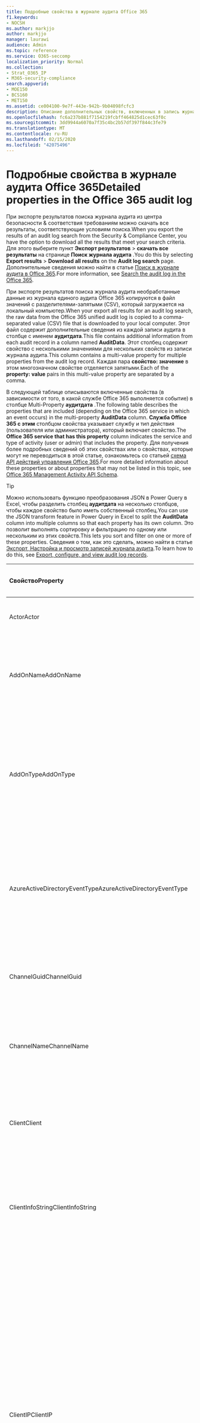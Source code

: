 ```yaml
---
title: Подробные свойства в журнале аудита Office 365
f1.keywords:
- NOCSH
ms.author: markjjo
author: markjjo
manager: laurawi
audience: Admin
ms.topic: reference
ms.service: O365-seccomp
localization_priority: Normal
ms.collection:
- Strat_O365_IP
- M365-security-compliance
search.appverid:
- MOE150
- BCS160
- MET150
ms.assetid: ce004100-9e7f-443e-942b-9b04098fcfc3
description: Описание дополнительных свойств, включенных в запись журнала аудита Office 365.
ms.openlocfilehash: fc6a237b881f7154219fcbff464825d1cec63f0c
ms.sourcegitcommit: 3dd9944a6070a7f35c4bc2b57df397f844c3fe79
ms.translationtype: MT
ms.contentlocale: ru-RU
ms.lasthandoff: 02/15/2020
ms.locfileid: "42075496"
---
```

# <a name="detailed-properties-in-the-office-365-audit-log"></a><span data-ttu-id="716d2-103">Подробные свойства в журнале аудита Office 365</span><span class="sxs-lookup"><span data-stu-id="716d2-103">Detailed properties in the Office 365 audit log</span></span>

<span data-ttu-id="716d2-104">При экспорте результатов поиска журнала аудита из центра безопасности & соответствия требованиям можно скачать все результаты, соответствующие условиям поиска.</span><span class="sxs-lookup"><span data-stu-id="716d2-104">When you export the results of an audit log search from the Security & Compliance Center, you have the option to download all the results that meet your search criteria.</span></span> <span data-ttu-id="716d2-105">Для этого выберите пункт **Экспорт результатов** \> **скачать все результаты** на странице **Поиск журнала аудита** .</span><span class="sxs-lookup"><span data-stu-id="716d2-105">You do this by selecting **Export results** \> **Download all results** on the **Audit log search** page.</span></span> <span data-ttu-id="716d2-106">Дополнительные сведения можно найти в статье [Поиск в журнале аудита в Office 365](search-the-audit-log-in-security-and-compliance.md).</span><span class="sxs-lookup"><span data-stu-id="716d2-106">For more information, see [Search the audit log in the Office 365](search-the-audit-log-in-security-and-compliance.md).</span></span>
  
 <span data-ttu-id="716d2-107">При экспорте результатов поиска журнала аудита необработанные данные из журнала единого аудита Office 365 копируются в файл значений с разделителями-запятыми (CSV), который загружается на локальный компьютер.</span><span class="sxs-lookup"><span data-stu-id="716d2-107">When your export all results for an audit log search, the raw data from the Office 365 unified audit log is copied to a comma-separated value (CSV) file that is downloaded to your local computer.</span></span> <span data-ttu-id="716d2-108">Этот файл содержит дополнительные сведения из каждой записи аудита в столбце с именем **аудитдата**.</span><span class="sxs-lookup"><span data-stu-id="716d2-108">This file contains additional information from each audit record in a column named **AuditData**.</span></span> <span data-ttu-id="716d2-109">Этот столбец содержит свойство с несколькими значениями для нескольких свойств из записи журнала аудита.</span><span class="sxs-lookup"><span data-stu-id="716d2-109">This column contains a multi-value property for multiple properties from the audit log record.</span></span> <span data-ttu-id="716d2-110">Каждая пара **свойство: значение** в этом многозначном свойстве отделяется запятыми.</span><span class="sxs-lookup"><span data-stu-id="716d2-110">Each of the **property: value** pairs in this multi-value property are separated by a comma.</span></span> 
  
<span data-ttu-id="716d2-111">В следующей таблице описываются включенные свойства (в зависимости от того, в какой службе Office 365 выполняется событие) в столбце Multi-Property **аудитдата** .</span><span class="sxs-lookup"><span data-stu-id="716d2-111">The following table describes the properties that are included (depending on the Office 365 service in which an event occurs) in the multi-property **AuditData** column.</span></span> <span data-ttu-id="716d2-112">**Служба Office 365 с этим** столбцом свойства указывает службу и тип действия (пользователя или администратора), который включает свойство.</span><span class="sxs-lookup"><span data-stu-id="716d2-112">The **Office 365 service that has this property** column indicates the service and type of activity (user or admin) that includes the property.</span></span> <span data-ttu-id="716d2-113">Для получения более подробных сведений об этих свойствах или о свойствах, которые могут не переводиться в этой статье, ознакомьтесь со статьей [схема API действий управления Office 365](https://go.microsoft.com/fwlink/p/?LinkId=717993).</span><span class="sxs-lookup"><span data-stu-id="716d2-113">For more detailed information about these properties or about properties that may not be listed in this topic, see [Office 365 Management Activity API Schema](https://go.microsoft.com/fwlink/p/?LinkId=717993).</span></span>
  
> [!TIP]
> <span data-ttu-id="716d2-114">Можно использовать функцию преобразования JSON в Power Query в Excel, чтобы разделить столбец **аудитдата** на несколько столбцов, чтобы каждое свойство было иметь собственный столбец.</span><span class="sxs-lookup"><span data-stu-id="716d2-114">You can use the JSON transform feature in Power Query in Excel to split the **AuditData** column into multiple columns so that each property has its own column.</span></span> <span data-ttu-id="716d2-115">Это позволит выполнять сортировку и фильтрацию по одному или нескольким из этих свойств.</span><span class="sxs-lookup"><span data-stu-id="716d2-115">This lets you sort and filter on one or more of these properties.</span></span> <span data-ttu-id="716d2-116">Сведения о том, как это сделать, можно найти в статье [Экспорт, Настройка и просмотр записей журнала аудита](export-view-audit-log-records.md).</span><span class="sxs-lookup"><span data-stu-id="716d2-116">To learn how to do this, see [Export, configure, and view audit log records](export-view-audit-log-records.md).</span></span> 
  
|<span data-ttu-id="716d2-117">**Свойство**</span><span class="sxs-lookup"><span data-stu-id="716d2-117">**Property**</span></span>|<span data-ttu-id="716d2-118">**Описание**</span><span class="sxs-lookup"><span data-stu-id="716d2-118">**Description**</span></span>|<span data-ttu-id="716d2-119">**Служба Office 365 с этим свойством**</span><span class="sxs-lookup"><span data-stu-id="716d2-119">**Office 365 service that has this property**</span></span>|
|:-----|:-----|:-----|
|<span data-ttu-id="716d2-120">Actor</span><span class="sxs-lookup"><span data-stu-id="716d2-120">Actor</span></span>|<span data-ttu-id="716d2-121">Учетная запись пользователя или службы, которая выполнила действие.</span><span class="sxs-lookup"><span data-stu-id="716d2-121">The user or service account that performed the action.</span></span>|<span data-ttu-id="716d2-122">Azure Active Directory</span><span class="sxs-lookup"><span data-stu-id="716d2-122">Azure Active Directory</span></span>|
|<span data-ttu-id="716d2-123">AddOnName</span><span class="sxs-lookup"><span data-stu-id="716d2-123">AddOnName</span></span>|<span data-ttu-id="716d2-124">Имя надстройки, которая была добавлена, удалена или обновлена в команде.</span><span class="sxs-lookup"><span data-stu-id="716d2-124">The name of an add-on that was added, removed, or updated in a team.</span></span> <span data-ttu-id="716d2-125">Тип надстроек в Microsoft Teams — это Bot, соединитель или вкладка.</span><span class="sxs-lookup"><span data-stu-id="716d2-125">The type of add-ons in Microsoft Teams is a bot, a connector, or a tab.</span></span>|<span data-ttu-id="716d2-126">Microsoft Teams</span><span class="sxs-lookup"><span data-stu-id="716d2-126">Microsoft Teams</span></span>|
|<span data-ttu-id="716d2-127">AddOnType</span><span class="sxs-lookup"><span data-stu-id="716d2-127">AddOnType</span></span>|<span data-ttu-id="716d2-128">Тип надстройки, которая была добавлена, удалена или обновлена в команде.</span><span class="sxs-lookup"><span data-stu-id="716d2-128">The type of an add-on that was added, removed, or updated in a team.</span></span> <span data-ttu-id="716d2-129">Следующие значения указывают тип надстройки.</span><span class="sxs-lookup"><span data-stu-id="716d2-129">The following values indicate the type of add-on.</span></span>  <br/> <span data-ttu-id="716d2-130">**1** — указывает на Bot.</span><span class="sxs-lookup"><span data-stu-id="716d2-130">**1** - Indicates a bot.</span></span><br/> <span data-ttu-id="716d2-131">**2** — указывает на соединитель.</span><span class="sxs-lookup"><span data-stu-id="716d2-131">**2** - Indicates a connector.</span></span><br/> <span data-ttu-id="716d2-132">**3** — указывает на вкладку.</span><span class="sxs-lookup"><span data-stu-id="716d2-132">**3** - Indicates a tab.</span></span>|<span data-ttu-id="716d2-133">Microsoft Teams</span><span class="sxs-lookup"><span data-stu-id="716d2-133">Microsoft Teams</span></span>|
|<span data-ttu-id="716d2-134">AzureActiveDirectoryEventType</span><span class="sxs-lookup"><span data-stu-id="716d2-134">AzureActiveDirectoryEventType</span></span>|<span data-ttu-id="716d2-135">Тип события Azure Active Directory.</span><span class="sxs-lookup"><span data-stu-id="716d2-135">The type of Azure Active Directory event.</span></span> <span data-ttu-id="716d2-136">Следующие значения указывают тип события.</span><span class="sxs-lookup"><span data-stu-id="716d2-136">The following values indicate the type of event.</span></span>  <br/> <span data-ttu-id="716d2-137">**0** — указывает на событие входа в учетную запись.</span><span class="sxs-lookup"><span data-stu-id="716d2-137">**0** - Indicates an account login event.</span></span><br/> <span data-ttu-id="716d2-138">**1** — указывает на событие безопасности приложения Azure.</span><span class="sxs-lookup"><span data-stu-id="716d2-138">**1** - Indicates an Azure application security event.</span></span>|<span data-ttu-id="716d2-139">Azure Active Directory</span><span class="sxs-lookup"><span data-stu-id="716d2-139">Azure Active Directory</span></span>|
|<span data-ttu-id="716d2-140">ChannelGuid</span><span class="sxs-lookup"><span data-stu-id="716d2-140">ChannelGuid</span></span>|<span data-ttu-id="716d2-141">Идентификатор канала Microsoft Teams.</span><span class="sxs-lookup"><span data-stu-id="716d2-141">The ID of a Microsoft Teams channel.</span></span> <span data-ttu-id="716d2-142">Команда, в которой находится канал, определена свойствами **теамнаме** и **теамгуид** .</span><span class="sxs-lookup"><span data-stu-id="716d2-142">The team that the channel is located in is identified by the **TeamName** and **TeamGuid** properties.</span></span>|<span data-ttu-id="716d2-143">Microsoft Teams</span><span class="sxs-lookup"><span data-stu-id="716d2-143">Microsoft Teams</span></span>|
|<span data-ttu-id="716d2-144">ChannelName</span><span class="sxs-lookup"><span data-stu-id="716d2-144">ChannelName</span></span>|<span data-ttu-id="716d2-145">Имя канала Microsoft Teams.</span><span class="sxs-lookup"><span data-stu-id="716d2-145">The name of a Microsoft Teams channel.</span></span> <span data-ttu-id="716d2-146">Команда, в которой находится канал, определена свойствами **теамнаме** и **теамгуид** .</span><span class="sxs-lookup"><span data-stu-id="716d2-146">The team that the channel is located in is identified by the **TeamName** and **TeamGuid** properties.</span></span>|<span data-ttu-id="716d2-147">Microsoft Teams</span><span class="sxs-lookup"><span data-stu-id="716d2-147">Microsoft Teams</span></span>|
|<span data-ttu-id="716d2-148">Client</span><span class="sxs-lookup"><span data-stu-id="716d2-148">Client</span></span>|<span data-ttu-id="716d2-149">Клиентское устройство, ОС устройства и браузер устройства, используемый для события входа (например, Nokia Lumia 920; Windows Phone 8; IE Mobile 11).</span><span class="sxs-lookup"><span data-stu-id="716d2-149">The client device, the device OS, and the device browser used for the login event (for example, Nokia Lumia 920; Windows Phone 8; IE Mobile 11).</span></span>|<span data-ttu-id="716d2-150">Azure Active Directory</span><span class="sxs-lookup"><span data-stu-id="716d2-150">Azure Active Directory</span></span>|
|<span data-ttu-id="716d2-151">ClientInfoString</span><span class="sxs-lookup"><span data-stu-id="716d2-151">ClientInfoString</span></span>|<span data-ttu-id="716d2-152">Сведения о почтовом клиенте, который использовался для выполнения операции (например, версия браузера, версия Outlook и сведения о мобильном устройстве)</span><span class="sxs-lookup"><span data-stu-id="716d2-152">Information about the email client that was used to perform the operation, such as a browser version, Outlook version, and mobile device information</span></span>|<span data-ttu-id="716d2-153">Exchange (действие почтового ящика)</span><span class="sxs-lookup"><span data-stu-id="716d2-153">Exchange (mailbox activity)</span></span>|
|<span data-ttu-id="716d2-154">ClientIP</span><span class="sxs-lookup"><span data-stu-id="716d2-154">ClientIP</span></span>|<span data-ttu-id="716d2-155">IP-адрес устройства, которое использовалось при регистрации действия в журнале.</span><span class="sxs-lookup"><span data-stu-id="716d2-155">The IP address of the device that was used when the activity was logged.</span></span> <span data-ttu-id="716d2-156">IP-адрес отображается в формате адреса IPv4 или IPv6.</span><span class="sxs-lookup"><span data-stu-id="716d2-156">The IP address is displayed in either an IPv4 or IPv6 address format.</span></span><br/><br/> <span data-ttu-id="716d2-157">Для некоторых служб значение, отображаемое в этом свойстве, может быть IP-адресом доверенного приложения (например, веб-приложений Office), обращающегося в службу от имени пользователя, а не IP-адресом устройства пользователя, выполнившего действие.</span><span class="sxs-lookup"><span data-stu-id="716d2-157">For some services, the value displayed in this property might be the IP address for a trusted application (for example, Office on the web apps) calling into the service on behalf of a user and not the IP address of the device used by person who performed the activity.</span></span> <br/><br/><span data-ttu-id="716d2-158">Кроме того, для действий администратора (или действий, выполняемых системной учетной записью) для событий, связанных с Azure Active Directory, этот IP-адрес не записывается `null`, а свойство клиентип имеет значение.</span><span class="sxs-lookup"><span data-stu-id="716d2-158">Also, for admin activity (or activity performed by a system account) for Azure Active Directory-related events, the IP address isn't logged and the value for the ClientIP property is `null`.</span></span> |<span data-ttu-id="716d2-159">Azure Active Directory, Exchange, SharePoint</span><span class="sxs-lookup"><span data-stu-id="716d2-159">Azure Active Directory, Exchange, SharePoint</span></span>|
|<span data-ttu-id="716d2-160">CreationTime</span><span class="sxs-lookup"><span data-stu-id="716d2-160">CreationTime</span></span>|<span data-ttu-id="716d2-161">Дата и время выполнения действия пользователем в формате UTC.</span><span class="sxs-lookup"><span data-stu-id="716d2-161">The date and time in Coordinated Universal Time (UTC) when the user performed the activity.</span></span>|<span data-ttu-id="716d2-162">Все</span><span class="sxs-lookup"><span data-stu-id="716d2-162">All</span></span>|
|<span data-ttu-id="716d2-163">DestinationFileExtension</span><span class="sxs-lookup"><span data-stu-id="716d2-163">DestinationFileExtension</span></span>|<span data-ttu-id="716d2-164">Расширение скопированного или перемещенного файла.</span><span class="sxs-lookup"><span data-stu-id="716d2-164">The file extension of a file that is copied or moved.</span></span> <span data-ttu-id="716d2-165">Это свойство отображается только для действий пользователя Филекопиед и Филемовед.</span><span class="sxs-lookup"><span data-stu-id="716d2-165">This property is displayed only for the FileCopied and FileMoved user activities.</span></span>|<span data-ttu-id="716d2-166">SharePoint;</span><span class="sxs-lookup"><span data-stu-id="716d2-166">SharePoint</span></span>|
|<span data-ttu-id="716d2-167">DestinationFileName</span><span class="sxs-lookup"><span data-stu-id="716d2-167">DestinationFileName</span></span>|<span data-ttu-id="716d2-168">Имя файла копируется или перемещается.</span><span class="sxs-lookup"><span data-stu-id="716d2-168">The name of the file is copied or moved.</span></span> <span data-ttu-id="716d2-169">Это свойство отображается только для действий Филекопиед и Филемовед.</span><span class="sxs-lookup"><span data-stu-id="716d2-169">This property is displayed only for the FileCopied and FileMoved actions.</span></span>|<span data-ttu-id="716d2-170">SharePoint;</span><span class="sxs-lookup"><span data-stu-id="716d2-170">SharePoint</span></span>|
|<span data-ttu-id="716d2-171">DestinationRelativeUrl</span><span class="sxs-lookup"><span data-stu-id="716d2-171">DestinationRelativeUrl</span></span>|<span data-ttu-id="716d2-172">URL-адрес конечной папки, в которую копируется или перемещается файл.</span><span class="sxs-lookup"><span data-stu-id="716d2-172">The URL of the destination folder where a file is copied or moved.</span></span> <span data-ttu-id="716d2-173">Сочетание значений для свойства **SiteUrl**, **дестинатионрелативеурл**и **Дестинатионфиленаме** совпадает со значением свойства **ObjectID** , которое представляет собой полный путь к файлу, который был скопирован.</span><span class="sxs-lookup"><span data-stu-id="716d2-173">The combination of the values for the **SiteURL**, the **DestinationRelativeURL**, and the **DestinationFileName** property is the same as the value for the **ObjectID** property, which is the full path name for the file that was copied.</span></span> <span data-ttu-id="716d2-174">Это свойство отображается только для действий пользователя Филекопиед и Филемовед.</span><span class="sxs-lookup"><span data-stu-id="716d2-174">This property is displayed only for the FileCopied and FileMoved user activities.</span></span>|<span data-ttu-id="716d2-175">SharePoint;</span><span class="sxs-lookup"><span data-stu-id="716d2-175">SharePoint</span></span>|
|<span data-ttu-id="716d2-176">EventSource</span><span class="sxs-lookup"><span data-stu-id="716d2-176">EventSource</span></span>|<span data-ttu-id="716d2-177">Определяет, произошло ли событие в SharePoint.</span><span class="sxs-lookup"><span data-stu-id="716d2-177">Identifies that an event occurred in SharePoint.</span></span> <span data-ttu-id="716d2-178">Возможные значения: **SharePoint** и **ObjectModel**.</span><span class="sxs-lookup"><span data-stu-id="716d2-178">Possible values are **SharePoint** and **ObjectModel**.</span></span>|<span data-ttu-id="716d2-179">SharePoint;</span><span class="sxs-lookup"><span data-stu-id="716d2-179">SharePoint</span></span>|
|<span data-ttu-id="716d2-180">ExternalAccess</span><span class="sxs-lookup"><span data-stu-id="716d2-180">ExternalAccess</span></span>|<span data-ttu-id="716d2-181">Для действий администратора Exchange указывает, был ли командлет запущен пользователем в Организации, сотрудником центра обработки данных Майкрософт или учетной записью службы центра обработки данных или полномочным администратором.</span><span class="sxs-lookup"><span data-stu-id="716d2-181">For Exchange admin activity, specifies whether the cmdlet was run by a user in your organization, by Microsoft datacenter personnel or a datacenter service account, or by a delegated administrator.</span></span> <span data-ttu-id="716d2-182">Значение **False** означает, что командлет был запущен пользователем в вашей организации.</span><span class="sxs-lookup"><span data-stu-id="716d2-182">The value **False** indicates that the cmdlet was run by someone in your organization.</span></span> <span data-ttu-id="716d2-183">Значение **True** значит, что командлет запустили сотрудник центра данных Майкрософт, учетная запись службы центра данных или полномочный администратор.</span><span class="sxs-lookup"><span data-stu-id="716d2-183">The value **True** indicates that the cmdlet was run by datacenter personnel, a datacenter service account, or a delegated administrator.</span></span>  <br/> <span data-ttu-id="716d2-184">Для действия почтовых ящиков Exchange указывает, был ли доступ к почтовому ящику пользователю за пресроком вашей организации.</span><span class="sxs-lookup"><span data-stu-id="716d2-184">For Exchange mailbox activity, specifies whether a mailbox was accessed by a user outside your organization.</span></span>|<span data-ttu-id="716d2-185">Exchange</span><span class="sxs-lookup"><span data-stu-id="716d2-185">Exchange</span></span>|
|<span data-ttu-id="716d2-186">ExtendedProperties</span><span class="sxs-lookup"><span data-stu-id="716d2-186">ExtendedProperties</span></span>|<span data-ttu-id="716d2-187">Расширенные свойства для события Azure Active Directory.</span><span class="sxs-lookup"><span data-stu-id="716d2-187">The extended properties for an Azure Active Directory event.</span></span>|<span data-ttu-id="716d2-188">Azure Active Directory</span><span class="sxs-lookup"><span data-stu-id="716d2-188">Azure Active Directory</span></span>|
|<span data-ttu-id="716d2-189">ID</span><span class="sxs-lookup"><span data-stu-id="716d2-189">ID</span></span>|<span data-ttu-id="716d2-190">Идентификатор записи отчета.</span><span class="sxs-lookup"><span data-stu-id="716d2-190">The ID of the report entry.</span></span> <span data-ttu-id="716d2-191">ИДЕНТИФИКАТОР уникально идентифицирует запись отчета.</span><span class="sxs-lookup"><span data-stu-id="716d2-191">The ID uniquely identifies the report entry.</span></span>|<span data-ttu-id="716d2-192">Все</span><span class="sxs-lookup"><span data-stu-id="716d2-192">All</span></span>|
|<span data-ttu-id="716d2-193">InternalLogonType</span><span class="sxs-lookup"><span data-stu-id="716d2-193">InternalLogonType</span></span>|<span data-ttu-id="716d2-194">Зарезервировано для внутреннего использования.</span><span class="sxs-lookup"><span data-stu-id="716d2-194">Reserved for internal use.</span></span>|<span data-ttu-id="716d2-195">Exchange (действие почтового ящика)</span><span class="sxs-lookup"><span data-stu-id="716d2-195">Exchange (mailbox activity)</span></span>|
|<span data-ttu-id="716d2-196">ItemType</span><span class="sxs-lookup"><span data-stu-id="716d2-196">ItemType</span></span>|<span data-ttu-id="716d2-197">Тип объекта, который был открыт или изменен.</span><span class="sxs-lookup"><span data-stu-id="716d2-197">The type of object that was accessed or modified.</span></span> <span data-ttu-id="716d2-198">Возможные значения: **файл**, **Папка**, **веб**, **сайт**, **клиент**и **DocumentLibrary**.</span><span class="sxs-lookup"><span data-stu-id="716d2-198">Possible values include **File**, **Folder**, **Web**, **Site**, **Tenant**, and **DocumentLibrary**.</span></span>|<span data-ttu-id="716d2-199">SharePoint;</span><span class="sxs-lookup"><span data-stu-id="716d2-199">SharePoint</span></span>|
|<span data-ttu-id="716d2-200">LoginStatus</span><span class="sxs-lookup"><span data-stu-id="716d2-200">LoginStatus</span></span>|<span data-ttu-id="716d2-201">Определяет ошибки входа в систему, которые могут быть выполнены.</span><span class="sxs-lookup"><span data-stu-id="716d2-201">Identifies login failures that might have occurred.</span></span>|<span data-ttu-id="716d2-202">Azure Active Directory</span><span class="sxs-lookup"><span data-stu-id="716d2-202">Azure Active Directory</span></span>|
|<span data-ttu-id="716d2-203">LogonType</span><span class="sxs-lookup"><span data-stu-id="716d2-203">LogonType</span></span>|<span data-ttu-id="716d2-204">Тип доступа к почтовому ящику.</span><span class="sxs-lookup"><span data-stu-id="716d2-204">The type of mailbox access.</span></span> <span data-ttu-id="716d2-205">Следующие значения указывают тип пользователя, получившего доступ к почтовому ящику.</span><span class="sxs-lookup"><span data-stu-id="716d2-205">The following values indicate the type of user who accessed the mailbox.</span></span>  <br/><br/> <span data-ttu-id="716d2-206">**0** — указывает на владельца почтового ящика.</span><span class="sxs-lookup"><span data-stu-id="716d2-206">**0** - Indicates a mailbox owner.</span></span><br/> <span data-ttu-id="716d2-207">**1** — указывает на администратора.</span><span class="sxs-lookup"><span data-stu-id="716d2-207">**1** - Indicates an administrator.</span></span><br/> <span data-ttu-id="716d2-208">**2** — указывает на делегат.</span><span class="sxs-lookup"><span data-stu-id="716d2-208">**2** - Indicates a delegate.</span></span> <br/><span data-ttu-id="716d2-209">**3** — указывает транспортную службу в центре обработки данных Майкрософт.</span><span class="sxs-lookup"><span data-stu-id="716d2-209">**3** - Indicates the transport service in the Microsoft datacenter.</span></span><br/> <span data-ttu-id="716d2-210">**4** — указывает учетную запись службы в центре обработки данных Майкрософт.</span><span class="sxs-lookup"><span data-stu-id="716d2-210">**4** - Indicates a   service account in the Microsoft datacenter.</span></span> <br/><span data-ttu-id="716d2-211">**6** указывает на делегированного администратора.</span><span class="sxs-lookup"><span data-stu-id="716d2-211">**6** - Indicates a delegated administrator.</span></span>|<span data-ttu-id="716d2-212">Exchange (действие почтового ящика)</span><span class="sxs-lookup"><span data-stu-id="716d2-212">Exchange (mailbox activity)</span></span>|
|<span data-ttu-id="716d2-213">MailboxGuid</span><span class="sxs-lookup"><span data-stu-id="716d2-213">MailboxGuid</span></span>|<span data-ttu-id="716d2-214">GUID почтового ящика Exchange, к которому получен доступ.</span><span class="sxs-lookup"><span data-stu-id="716d2-214">The Exchange GUID of the mailbox that was accessed.</span></span>|<span data-ttu-id="716d2-215">Exchange (действие почтового ящика)</span><span class="sxs-lookup"><span data-stu-id="716d2-215">Exchange (mailbox activity)</span></span>|
|<span data-ttu-id="716d2-216">MailboxOwnerUPN</span><span class="sxs-lookup"><span data-stu-id="716d2-216">MailboxOwnerUPN</span></span>|<span data-ttu-id="716d2-217">Адрес электронной почты пользователя, владеющего почтовым ящиком, к которому получен доступ.</span><span class="sxs-lookup"><span data-stu-id="716d2-217">The email address of the person who owns the mailbox that was accessed.</span></span>|<span data-ttu-id="716d2-218">Exchange (действие почтового ящика)</span><span class="sxs-lookup"><span data-stu-id="716d2-218">Exchange (mailbox activity)</span></span>|
|<span data-ttu-id="716d2-219">Members</span><span class="sxs-lookup"><span data-stu-id="716d2-219">Members</span></span>|<span data-ttu-id="716d2-220">Список пользователей, которые были добавлены в команду или удалены из нее.</span><span class="sxs-lookup"><span data-stu-id="716d2-220">Lists the users that have been added or removed from a team.</span></span> <span data-ttu-id="716d2-221">Перечисленные ниже значения указывают на тип роли, назначенной пользователю.</span><span class="sxs-lookup"><span data-stu-id="716d2-221">The following values indicate the Role type assigned to the user.</span></span>  <br/><br/> <span data-ttu-id="716d2-222">**1** — указывает на роль владельца.</span><span class="sxs-lookup"><span data-stu-id="716d2-222">**1** - Indicates  the Owner role.</span></span><br/> <span data-ttu-id="716d2-223">**2** — указывает на роль "Участник".</span><span class="sxs-lookup"><span data-stu-id="716d2-223">**2** - Indicates the Member role.</span></span><br/> <span data-ttu-id="716d2-224">**3** — указывает на роль "Гость".</span><span class="sxs-lookup"><span data-stu-id="716d2-224">**3** - Indicates the Guest role.</span></span> <br/><br/><span data-ttu-id="716d2-225">Свойство Members также включает название организации и адрес электронной почты участника.</span><span class="sxs-lookup"><span data-stu-id="716d2-225">The Members property also includes the name of your organization, and the member's email address.</span></span>|<span data-ttu-id="716d2-226">Microsoft Teams</span><span class="sxs-lookup"><span data-stu-id="716d2-226">Microsoft Teams</span></span>|
|<span data-ttu-id="716d2-227">ModifiedProperties (имя, NewValue, OldValue)</span><span class="sxs-lookup"><span data-stu-id="716d2-227">ModifiedProperties (Name, NewValue, OldValue)</span></span>|<span data-ttu-id="716d2-228">Это свойство включается для действий администратора, таких как добавление пользователя в качестве участника сайта или члена группы администраторов семейства веб-сайтов.</span><span class="sxs-lookup"><span data-stu-id="716d2-228">The property is included for admin events, such as adding a user as a member of a site or a site collection admin group.</span></span> <span data-ttu-id="716d2-229">Свойство включает имя измененного свойства (например, "Группа администраторов сайта") нового значения свойства Modified (например, пользователя, добавленного в качестве администратора сайта, а также предыдущее значение измененного объекта.</span><span class="sxs-lookup"><span data-stu-id="716d2-229">The property includes the name of the property that was modified (for example, the Site Admin group) the new value of the modified property (such the user who was added as a site admin, and the previous value of the modified object.</span></span>|<span data-ttu-id="716d2-230">Все (действия администратора)</span><span class="sxs-lookup"><span data-stu-id="716d2-230">All (admin activity)</span></span>|
|<span data-ttu-id="716d2-231">ИД</span><span class="sxs-lookup"><span data-stu-id="716d2-231">ObjectID</span></span>|<span data-ttu-id="716d2-232">Что касается ведения журнала аудита действий администратора Exchange, это имя объекта, измененного командлетом.</span><span class="sxs-lookup"><span data-stu-id="716d2-232">For Exchange admin audit logging, the name of the object that was modified by the cmdlet.</span></span>  <br/> <span data-ttu-id="716d2-233">Для действия SharePoint — полный URL-путь к файлу или папке, к которым обращается пользователь.</span><span class="sxs-lookup"><span data-stu-id="716d2-233">For SharePoint activity, the full URL path name of the file or folder accessed by a user.</span></span>  <br/> <span data-ttu-id="716d2-234">Для действия Azure AD введите имя учетной записи пользователя, которая была изменена.</span><span class="sxs-lookup"><span data-stu-id="716d2-234">For Azure AD activity, the name of the user account that was modified.</span></span>|<span data-ttu-id="716d2-235">Все</span><span class="sxs-lookup"><span data-stu-id="716d2-235">All</span></span>|
|<span data-ttu-id="716d2-236">Operation</span><span class="sxs-lookup"><span data-stu-id="716d2-236">Operation</span></span>|<span data-ttu-id="716d2-237">Название действия пользователя или администратора.</span><span class="sxs-lookup"><span data-stu-id="716d2-237">The name of the user or admin activity.</span></span> <span data-ttu-id="716d2-238">Значение этого свойства соответствует значению, выбранному в раскрывающемся списке " **действия** ".</span><span class="sxs-lookup"><span data-stu-id="716d2-238">The value of this property corresponds to the value that was selected in the **Activities** drop down list.</span></span> <span data-ttu-id="716d2-239">Если выбран параметр **Показать результаты для всех действий** , отчет будет включать записи для всех действий пользователя и администратора для всех служб.</span><span class="sxs-lookup"><span data-stu-id="716d2-239">If **Show results for all activities** was selected, the report will included entries for all user and admin activities for all services.</span></span> <span data-ttu-id="716d2-240">Описание операций и действий, регистрируемых в журнале аудита Office 365, приведено на вкладке "действия при **аудите** " в разделе [Поиск в журнале аудита в Office 365](search-the-audit-log-in-security-and-compliance.md).</span><span class="sxs-lookup"><span data-stu-id="716d2-240">For a description of the operations/activities that are logged in the Office 365 audit log, see the **Audited activities** tab in [Search the audit log in the Office 365](search-the-audit-log-in-security-and-compliance.md).</span></span>  <br/> <span data-ttu-id="716d2-241">Что касается действий администратора Exchange, это свойство определяет имя запущенного командлета.</span><span class="sxs-lookup"><span data-stu-id="716d2-241">For Exchange admin activity, this property identifies the name of the cmdlet that was run.</span></span>|<span data-ttu-id="716d2-242">Все</span><span class="sxs-lookup"><span data-stu-id="716d2-242">All</span></span>|
|<span data-ttu-id="716d2-243">организатионид</span><span class="sxs-lookup"><span data-stu-id="716d2-243">OrganizationID</span></span>|<span data-ttu-id="716d2-244">GUID организации Office 365.</span><span class="sxs-lookup"><span data-stu-id="716d2-244">The GUID for your Office 365 organization.</span></span>|<span data-ttu-id="716d2-245">Все</span><span class="sxs-lookup"><span data-stu-id="716d2-245">All</span></span>|
|<span data-ttu-id="716d2-246">Path</span><span class="sxs-lookup"><span data-stu-id="716d2-246">Path</span></span>|<span data-ttu-id="716d2-247">Имя папки почтового ящика, где расположено сообщение, к которому получен доступ.</span><span class="sxs-lookup"><span data-stu-id="716d2-247">The name of the mailbox folder where the message that was accessed is located.</span></span> <span data-ttu-id="716d2-248">Это свойство также определяет папку, в которую создается или копируется или перемещается сообщение.</span><span class="sxs-lookup"><span data-stu-id="716d2-248">This property also identifies the folder a where a message is created in or copied/moved to.</span></span>|<span data-ttu-id="716d2-249">Exchange (действие почтового ящика)</span><span class="sxs-lookup"><span data-stu-id="716d2-249">Exchange (mailbox activity)</span></span>|
|<span data-ttu-id="716d2-250">Parameters</span><span class="sxs-lookup"><span data-stu-id="716d2-250">Parameters</span></span>|<span data-ttu-id="716d2-251">Для действий администратора Exchange — имя и значение для всех параметров, которые использовались с командлетом, указанным в свойстве Operation.</span><span class="sxs-lookup"><span data-stu-id="716d2-251">For Exchange admin activity, the name and value for all parameters that were used with the cmdlet that is identified in the Operation property.</span></span>|<span data-ttu-id="716d2-252">Exchange (действия администратора)</span><span class="sxs-lookup"><span data-stu-id="716d2-252">Exchange (admin activity)</span></span>|
|<span data-ttu-id="716d2-253">RecordType</span><span class="sxs-lookup"><span data-stu-id="716d2-253">RecordType</span></span>|<span data-ttu-id="716d2-254">Тип операции, указанный в записи.</span><span class="sxs-lookup"><span data-stu-id="716d2-254">The type of operation indicated by the record.</span></span> <span data-ttu-id="716d2-255">Следующие значения указывают тип записи.</span><span class="sxs-lookup"><span data-stu-id="716d2-255">The following values indicate the record type.</span></span>  <br/><br/> <span data-ttu-id="716d2-256">**1** — указывает запись из журнала аудита администратора Exchange.</span><span class="sxs-lookup"><span data-stu-id="716d2-256">**1** - Indicates a record from the  Exchange  admin audit log.</span></span> <br/><span data-ttu-id="716d2-257">**2** — указывает запись в журнале аудита почтовых ящиков Exchange для операции, выполняемой с одним элементом почтового ящика.</span><span class="sxs-lookup"><span data-stu-id="716d2-257">**2** - Indicates a record from the  Exchange  mailbox audit log for an operation performed on a singled mailbox item.</span></span> <br/><span data-ttu-id="716d2-258">**3** — также указывает запись из журнала аудита почтовых ящиков Exchange.</span><span class="sxs-lookup"><span data-stu-id="716d2-258">**3** - Also indicates a record from the  Exchange  mailbox audit log.</span></span> <span data-ttu-id="716d2-259">Этот тип записи указывает на то, что операция была выполнена над несколькими элементами в исходном почтовом ящике (например, перемещение нескольких элементов в папку "Удаленные" или окончательное удаление нескольких элементов).</span><span class="sxs-lookup"><span data-stu-id="716d2-259">This record type indicates that the operation was performed on multiple items in the source mailbox (such as moving multiple items to the Deleted Items folder or permanently deleting multiple items).</span></span> <br/><span data-ttu-id="716d2-260">**4** — указывает на работу администратора сайта в SharePoint, например администратора или пользователя, который назначает разрешения для сайта.</span><span class="sxs-lookup"><span data-stu-id="716d2-260">**4** - Indicates a site admin operation in SharePoint, such as an administrator or user assigning permissions to a site.</span></span> <br/><span data-ttu-id="716d2-261">**6** — обозначает операцию, связанную с файлами или папками в SharePoint, например пользователь, просматривающий или изменяющий файл.</span><span class="sxs-lookup"><span data-stu-id="716d2-261">**6** - Indicates a file or folder-related operation in SharePoint, such as a user viewing or modifying a file.</span></span> <br/><span data-ttu-id="716d2-262">**8** — указывает на административную операцию, выполняемую в Azure Active Directory.</span><span class="sxs-lookup"><span data-stu-id="716d2-262">**8** - Indicates an admin operation performed in Azure Active Directory.</span></span> <br/><span data-ttu-id="716d2-263">**9** — указывает на события входа в OrgID в Azure Active Directory.</span><span class="sxs-lookup"><span data-stu-id="716d2-263">**9** - Indicates  OrgId logon events in Azure Active Directory.</span></span> <span data-ttu-id="716d2-264">Этот тип записи устарел.</span><span class="sxs-lookup"><span data-stu-id="716d2-264">This record type is being deprecated.</span></span> <br/><span data-ttu-id="716d2-265">**10** — обозначает события командлетов безопасности, которые были выполнены персоналом Майкрософт в центре обработки данных.</span><span class="sxs-lookup"><span data-stu-id="716d2-265">**10** - Indicates security cmdlet events that were performed by Microsoft personnel in the data center.</span></span> <br/><span data-ttu-id="716d2-266">**11** — события защиты от потери данных (DLP) в SharePoint.</span><span class="sxs-lookup"><span data-stu-id="716d2-266">**11** - Indicates Data loss protection (DLP) events in SharePoint.</span></span><br/> <span data-ttu-id="716d2-267">**12** — обозначает события Sway.</span><span class="sxs-lookup"><span data-stu-id="716d2-267">**12** - Indicates Sway events.</span></span> <br/><span data-ttu-id="716d2-268">**13** — указывает на события DLP в Exchange, если они настроены с помощью единой политики DLP.</span><span class="sxs-lookup"><span data-stu-id="716d2-268">**13** - Indicates DLP events in Exchange, when configured with a unified a DLP policy.</span></span> <span data-ttu-id="716d2-269">События защиты от потери данных, основанные на правилах для обработки почты Exchange (которые также называются правилами транспорта), не поддерживаются.</span><span class="sxs-lookup"><span data-stu-id="716d2-269">DLP events based on Exchange mail flow rules (also known as transport rules) aren't supported.</span></span><br><span data-ttu-id="716d2-270">**14** — обозначает события общего доступа в SharePoint.</span><span class="sxs-lookup"><span data-stu-id="716d2-270">**14** - Indicates sharing events in SharePoint.</span></span><br/> <span data-ttu-id="716d2-271">**15** — указывает на события входа в службу маркеров безопасности (STS) в Azure Active Directory.</span><span class="sxs-lookup"><span data-stu-id="716d2-271">**15** - Indicates Secure Token Service (STS) logon events in Azure Active Directory.</span></span> <br/><span data-ttu-id="716d2-272">**18** — указывает на события центра безопасности & соответствия требованиям.</span><span class="sxs-lookup"><span data-stu-id="716d2-272">**18** - Indicates Security & Compliance Center events.</span></span> <br/><span data-ttu-id="716d2-273">**19** — обозначающие операции с почтовыми ящиками Exchange для повторяющихся действий, выполняемых в течение очень короткой длительности.</span><span class="sxs-lookup"><span data-stu-id="716d2-273">**19** - Indicates aggregated Exchange mailbox operations for repetitive activity that occurs within a very short duration.</span></span> <br/><span data-ttu-id="716d2-274">**20** — указывает на события Power BI.</span><span class="sxs-lookup"><span data-stu-id="716d2-274">**20** - Indicates Power BI events.</span></span> <br/><span data-ttu-id="716d2-275">**21**— обозначает события Dynamics 365.</span><span class="sxs-lookup"><span data-stu-id="716d2-275">**21**- Indicates Dynamics 365 events.</span></span><br/><span data-ttu-id="716d2-276">**22** — обозначает события Yammer.</span><span class="sxs-lookup"><span data-stu-id="716d2-276">**22** - Indicates Yammer events.</span></span> <br/><span data-ttu-id="716d2-277">**23** — обозначает события Skype для бизнеса.</span><span class="sxs-lookup"><span data-stu-id="716d2-277">**23** - Indicates Skype for Business events.</span></span> <br/><span data-ttu-id="716d2-278">**24** — указывает на события обнаружения электронных данных.</span><span class="sxs-lookup"><span data-stu-id="716d2-278">**24** - Indicates eDiscovery events.</span></span> <span data-ttu-id="716d2-279">Этот тип записей указывает действия, выполненные при выполнении поиска контента и управления делами обнаружения электронных данных в центре безопасности и соответствия требованиям.</span><span class="sxs-lookup"><span data-stu-id="716d2-279">This record type indicates activities that were performed by running content searches and managing eDiscovery cases in the security and compliance center.</span></span> <span data-ttu-id="716d2-280">Дополнительные сведения приведены в статье [Поиск действий eDiscovery в журнале аудита Office 365](search-for-ediscovery-activities-in-the-audit-log.md).</span><span class="sxs-lookup"><span data-stu-id="716d2-280">For more information, see [Search for eDiscovery activities in the Office 365 audit log](search-for-ediscovery-activities-in-the-audit-log.md).</span></span><br/><span data-ttu-id="716d2-281">**25, 26 или 27** — обозначает события Microsoft Teams.</span><span class="sxs-lookup"><span data-stu-id="716d2-281">**25, 26, or 27** - Indicates Microsoft Teams events.</span></span> <br/><span data-ttu-id="716d2-282">**28** указывает события фишинга и вредоносных программ из Exchange Online Protection и события Advanced Threat Protection для Office 365.</span><span class="sxs-lookup"><span data-stu-id="716d2-282">**28** - Indicates phishing and malware events from Exchange Online Protection and Office 365 Advanced Threat Protection events.</span></span><br/> <span data-ttu-id="716d2-283">**30** — обозначает Microsoft Power Автоматизация (ранее называемые событиями Microsoft Flow).</span><span class="sxs-lookup"><span data-stu-id="716d2-283">**30** - Indicates Microsoft Power Automate (formerly called Microsoft Flow) events.</span></span><br/> <span data-ttu-id="716d2-284">**31** — обозначает Расширенные события обнаружения электронных данных.</span><span class="sxs-lookup"><span data-stu-id="716d2-284">**31** - Indicates Advanced eDiscovery events.</span></span><br/> <span data-ttu-id="716d2-285">**32** — обозначает события Microsoft Stream.</span><span class="sxs-lookup"><span data-stu-id="716d2-285">**32** - Indicates Microsoft Stream events.</span></span><br/> <span data-ttu-id="716d2-286">**33** — указывает события, связанные с классификацией DLP в SharePoint.</span><span class="sxs-lookup"><span data-stu-id="716d2-286">**33** - Indicates events related to DLP classification in SharePoint.</span></span><br/><span data-ttu-id="716d2-287">**35** — обозначает события Microsoft Project.</span><span class="sxs-lookup"><span data-stu-id="716d2-287">**35** - Indicates Microsoft Project events.</span></span> <br/> <span data-ttu-id="716d2-288">**36** — обозначает события списка SharePoint.</span><span class="sxs-lookup"><span data-stu-id="716d2-288">**36** - Indicates SharePoint list events.</span></span><br/><span data-ttu-id="716d2-289">**37** — указывает на события, связанные с комментариями SharePoint.</span><span class="sxs-lookup"><span data-stu-id="716d2-289">**37** - Indicates events related to SharePoint comments.</span></span> <br/><span data-ttu-id="716d2-290">**38** — указывает события, связанные с политиками хранения и метками хранения в центре безопасности и соответствия требованиям.</span><span class="sxs-lookup"><span data-stu-id="716d2-290">**38** - Indicates events related to retention policies and retention labels in the security and compliance center.</span></span>  <br/><span data-ttu-id="716d2-291">**40** — указывает на события, получаемые в результате оповещений о безопасности и соответствии требованиям.</span><span class="sxs-lookup"><span data-stu-id="716d2-291">**40** - Indicates events that results from security and compliance alert signals.</span></span><br/> <span data-ttu-id="716d2-292">**41** — указывает события для безопасных ссылок на события блокировки и переопределения блоков в Office 365 Advanced Threat protection.</span><span class="sxs-lookup"><span data-stu-id="716d2-292">**41** - Indicates safe links time-of-block and block override events in Office 365 Advanced Threat Protection.</span></span><br/><span data-ttu-id="716d2-293">**42** — указывает события, связанные с аналитическими сведениями и отчетами в центре безопасности и соответствия требованиям Office 365.</span><span class="sxs-lookup"><span data-stu-id="716d2-293">**42** - Indicates events related to insights and reports in the Office 365 security and compliance center.</span></span><br/><span data-ttu-id="716d2-294">**44** — указывает события аналитики рабочего места.</span><span class="sxs-lookup"><span data-stu-id="716d2-294">**44** - Indicates Workplace Analytics events.</span></span> <br/><span data-ttu-id="716d2-295">**45** — указывает на события Power Apps.</span><span class="sxs-lookup"><span data-stu-id="716d2-295">**45** - Indicates Power Apps events.</span></span> <br/> <span data-ttu-id="716d2-296">**47** — обозначает фишинговые события и события вредоносных программ из Office 365 Advanced Threat Protection для файлов в SharePoint, OneDrive и Microsoft Teams.</span><span class="sxs-lookup"><span data-stu-id="716d2-296">**47** - Indicates phishing and malware events from Office 365 Advanced Threat Protection for files in SharePoint, OneDrive, and Microsoft Teams.</span></span><br/> <span data-ttu-id="716d2-297">**49** — указывает события [приложения пострадавшие](https://docs.microsoft.com/MicrosoftTeams/expand-teams-across-your-org/healthcare/patients-audit) в Microsoft Teams для сферы здравоохранения.</span><span class="sxs-lookup"><span data-stu-id="716d2-297">**49** - Indicates [Patients application](https://docs.microsoft.com/MicrosoftTeams/expand-teams-across-your-org/healthcare/patients-audit) events in Microsoft Teams for Healthcare.</span></span> <br/><span data-ttu-id="716d2-298">**50** — указывает на события, связанные с действием аудита почтового ящика маилитемсакцессед.</span><span class="sxs-lookup"><span data-stu-id="716d2-298">**50** - Indicates events related to the MailItemsAccessed mailbox audit action.</span></span> <br/><span data-ttu-id="716d2-299">**52** — указывает на события, связанные с API REST для аналитики данных.</span><span class="sxs-lookup"><span data-stu-id="716d2-299">**52** - Indicates events related to the Data Insights REST API.</span></span><br/><span data-ttu-id="716d2-300">**53** — указывает события, связанные с применением политик барьера информации.</span><span class="sxs-lookup"><span data-stu-id="716d2-300">**53** - Indicates events related to the application of information barrier policies.</span></span> <span data-ttu-id="716d2-301">Дополнительную информацию можно узнать в статье [Определение политик для барьеров информации](information-barriers-policies.md).</span><span class="sxs-lookup"><span data-stu-id="716d2-301">For more information, see [Define policies for information barriers](information-barriers-policies.md).</span></span> <br/><span data-ttu-id="716d2-302">**54** — обозначает события элемента списка SharePoint.</span><span class="sxs-lookup"><span data-stu-id="716d2-302">**54** - Indicates SharePoint list item events.</span></span><br/><span data-ttu-id="716d2-303">**55** — указывает на события типа контента SharePoint.</span><span class="sxs-lookup"><span data-stu-id="716d2-303">**55** - Indicates SharePoint content type events.</span></span><br/> <span data-ttu-id="716d2-304">**56** — обозначает события поля списка SharePoint.</span><span class="sxs-lookup"><span data-stu-id="716d2-304">**56** - Indicates SharePoint list field events.</span></span> <br/><span data-ttu-id="716d2-305">**62** — указывает на события, связанные с кампаниями по атакам электронной почты.</span><span class="sxs-lookup"><span data-stu-id="716d2-305">**62** - Indicates events related to email attack campaigns.</span></span> <span data-ttu-id="716d2-306">Дополнительные сведения см в статье [представления кампании в Office 365 ATP](https://docs.microsoft.com/microsoft-365/security/office-365-security/campaigns).</span><span class="sxs-lookup"><span data-stu-id="716d2-306">For more information, see [Campaign Views in Office 365 ATP](https://docs.microsoft.com/microsoft-365/security/office-365-security/campaigns).</span></span><br/><span data-ttu-id="716d2-307">**64** — указывает на автоматическое исследование и события отклика.</span><span class="sxs-lookup"><span data-stu-id="716d2-307">**64** - Indicates automated investigation and response events.</span></span> <span data-ttu-id="716d2-308">Сведения о том, как [автоматизированное исследование и реагирование (AIR) в Office 365](../security/office-365-security/automated-investigation-response-office.md)</span><span class="sxs-lookup"><span data-stu-id="716d2-308">For information, see [automated investigation and response (AIR) in Office 365](../security/office-365-security/automated-investigation-response-office.md)</span></span><br/><span data-ttu-id="716d2-309">**66** — обозначает события Microsoft Forms.</span><span class="sxs-lookup"><span data-stu-id="716d2-309">**66** - Indicates Microsoft Forms events.</span></span><br/><span data-ttu-id="716d2-310">**68** — обозначает события обеспечения соответствия связи в Exchange.</span><span class="sxs-lookup"><span data-stu-id="716d2-310">**68** - Indicates Communication compliance events in Exchange.</span></span> <span data-ttu-id="716d2-311">Дополнительные сведения см [в статье соответствие требованиям в Microsoft 365](communication-compliance.md).</span><span class="sxs-lookup"><span data-stu-id="716d2-311">For more information, see [Communication compliance in Microsoft 365](communication-compliance.md).</span></span><br/><span data-ttu-id="716d2-312">**69** — указывает на события, связанные с шифрованием ключей клиентов.</span><span class="sxs-lookup"><span data-stu-id="716d2-312">**69** - Indicates events related Customer Key Encryption.</span></span> <span data-ttu-id="716d2-313">Дополнительные сведения см. [в разделе Шифрование службы с помощью ключа клиента в Office 365](customer-key-overview.md).</span><span class="sxs-lookup"><span data-stu-id="716d2-313">For more information, see [Service encryption with Customer Key in Office 365](customer-key-overview.md).</span></span> 
|<span data-ttu-id="716d2-314">ResultStatus</span><span class="sxs-lookup"><span data-stu-id="716d2-314">ResultStatus</span></span>|<span data-ttu-id="716d2-315">Указывает, было ли действие (указанное в свойстве **Operation** ) успешным или нет.</span><span class="sxs-lookup"><span data-stu-id="716d2-315">Indicates whether the action (specified in the **Operation** property) was successful or not.</span></span>  <br/> <span data-ttu-id="716d2-316">Для действий администратора Exchange значение имеет значение **true** (успешно) или **false** (неудачно).</span><span class="sxs-lookup"><span data-stu-id="716d2-316">For Exchange admin activity, the value is either **True** (successful) or **False** (failed).</span></span>|<span data-ttu-id="716d2-317">Все</span><span class="sxs-lookup"><span data-stu-id="716d2-317">All</span></span>  <br/>|
|<span data-ttu-id="716d2-318">секуритикомплианцецентеревенттипе</span><span class="sxs-lookup"><span data-stu-id="716d2-318">SecurityComplianceCenterEventType</span></span>|<span data-ttu-id="716d2-319">Указывает на то, что действие было событием центра безопасности & соответствия требованиям.</span><span class="sxs-lookup"><span data-stu-id="716d2-319">Indicates that the activity was a Security & Compliance Center event.</span></span> <span data-ttu-id="716d2-320">Все действия центра безопасности & центра соответствия требованиям будут иметь значение **0** для этого свойства.</span><span class="sxs-lookup"><span data-stu-id="716d2-320">All Security & Compliance Center activities will have a value of **0** for this property.</span></span>|<span data-ttu-id="716d2-321">Центр безопасности и соответствия требованиям</span><span class="sxs-lookup"><span data-stu-id="716d2-321">Security & Compliance Center</span></span>|
|<span data-ttu-id="716d2-322">SharingType</span><span class="sxs-lookup"><span data-stu-id="716d2-322">SharingType</span></span>|<span data-ttu-id="716d2-323">Тип разрешений общего доступа, назначенный пользователю, к которому предоставлен общий доступ к ресурсу.</span><span class="sxs-lookup"><span data-stu-id="716d2-323">The type of sharing permissions that was assigned to the user that the resource was shared with.</span></span> <span data-ttu-id="716d2-324">Этот пользователь определен в свойстве **усершаредвис** .</span><span class="sxs-lookup"><span data-stu-id="716d2-324">This user is identified in the **UserSharedWith** property.</span></span>|<span data-ttu-id="716d2-325">SharePoint;</span><span class="sxs-lookup"><span data-stu-id="716d2-325">SharePoint</span></span>|
|<span data-ttu-id="716d2-326">Сайт</span><span class="sxs-lookup"><span data-stu-id="716d2-326">Site</span></span>|<span data-ttu-id="716d2-327">GUID сайта, на котором расположены файл или папка, к которым получил доступ пользователь.</span><span class="sxs-lookup"><span data-stu-id="716d2-327">The GUID of the site where the file or folder accessed by the user is located.</span></span>|<span data-ttu-id="716d2-328">SharePoint;</span><span class="sxs-lookup"><span data-stu-id="716d2-328">SharePoint</span></span>|
|<span data-ttu-id="716d2-329">SiteUrl</span><span class="sxs-lookup"><span data-stu-id="716d2-329">SiteUrl</span></span>|<span data-ttu-id="716d2-330">URL-адрес сайта, на котором расположены файл или папка, к которым получил доступ пользователь.</span><span class="sxs-lookup"><span data-stu-id="716d2-330">The URL of the site where the file or folder accessed by the user is located.</span></span>|<span data-ttu-id="716d2-331">SharePoint;</span><span class="sxs-lookup"><span data-stu-id="716d2-331">SharePoint</span></span>|
|<span data-ttu-id="716d2-332">SourceFileExtension</span><span class="sxs-lookup"><span data-stu-id="716d2-332">SourceFileExtension</span></span>|<span data-ttu-id="716d2-333">Расширение файла, к которому получил доступ пользователь.</span><span class="sxs-lookup"><span data-stu-id="716d2-333">The file extension of the file that was accessed by the user.</span></span> <span data-ttu-id="716d2-334">Это свойство пустое, если объект, к которому получен доступ, представляет собой папку.</span><span class="sxs-lookup"><span data-stu-id="716d2-334">This property is blank if the object that was accessed is a folder.</span></span>|<span data-ttu-id="716d2-335">SharePoint;</span><span class="sxs-lookup"><span data-stu-id="716d2-335">SharePoint</span></span>|
|<span data-ttu-id="716d2-336">SourceFileName</span><span class="sxs-lookup"><span data-stu-id="716d2-336">SourceFileName</span></span>|<span data-ttu-id="716d2-337">Имя файла или папки, к которым получил доступ пользователь.</span><span class="sxs-lookup"><span data-stu-id="716d2-337">The name of the file or folder accessed by the user.</span></span>|<span data-ttu-id="716d2-338">SharePoint;</span><span class="sxs-lookup"><span data-stu-id="716d2-338">SharePoint</span></span>|
|<span data-ttu-id="716d2-339">SourceRelativeUrl</span><span class="sxs-lookup"><span data-stu-id="716d2-339">SourceRelativeUrl</span></span>|<span data-ttu-id="716d2-340">URL-адрес папки с файлом, к которому получил доступ пользователь.</span><span class="sxs-lookup"><span data-stu-id="716d2-340">The URL of the folder that contains the file accessed by the user.</span></span> <span data-ttu-id="716d2-341">Сочетание значений для свойств **SiteUrl**, **саурцерелативеурл**и **Саурцефиленаме** совпадает со значением свойства **ObjectID** , которое представляет собой полный путь к файлу, к которому обращается пользователь.</span><span class="sxs-lookup"><span data-stu-id="716d2-341">The combination of the values for the **SiteURL**, the **SourceRelativeURL**, and the **SourceFileName** property is the same as the value for the **ObjectID** property, which is the full path name for the file accessed by the user.</span></span>|<span data-ttu-id="716d2-342">SharePoint;</span><span class="sxs-lookup"><span data-stu-id="716d2-342">SharePoint</span></span>|
|<span data-ttu-id="716d2-343">Subject</span><span class="sxs-lookup"><span data-stu-id="716d2-343">Subject</span></span>|<span data-ttu-id="716d2-344">Строка темы сообщения, к которому получен доступ.</span><span class="sxs-lookup"><span data-stu-id="716d2-344">The subject line of the message that was accessed.</span></span>|<span data-ttu-id="716d2-345">Exchange (действие почтового ящика)</span><span class="sxs-lookup"><span data-stu-id="716d2-345">Exchange (mailbox activity)</span></span>|
|<span data-ttu-id="716d2-346">TabType</span><span class="sxs-lookup"><span data-stu-id="716d2-346">TabType</span></span>| <span data-ttu-id="716d2-347">Тип добавленных, удаленных или обновленных вкладок в команде.</span><span class="sxs-lookup"><span data-stu-id="716d2-347">The type of tab added, removed, or updated in a team.</span></span> <span data-ttu-id="716d2-348">Вот возможные значения этого свойства:</span><span class="sxs-lookup"><span data-stu-id="716d2-348">The possible values for this property are:</span></span>  <br/><br/> <span data-ttu-id="716d2-349">**ПИН-код Excel** — вкладка Excel.</span><span class="sxs-lookup"><span data-stu-id="716d2-349">**Excel pin** - An Excel tab.</span></span>  <br/> <span data-ttu-id="716d2-350">**Extension** — все сторонние приложения и приложения сторонних производителей; Например, расписания классов, VSTS и формы.</span><span class="sxs-lookup"><span data-stu-id="716d2-350">**Extension** - All first-party and third-party apps; such as Class Schedule, VSTS, and Forms.</span></span>  <br/> <span data-ttu-id="716d2-351">**Заметки** — вкладка OneNote.</span><span class="sxs-lookup"><span data-stu-id="716d2-351">**Notes** - OneNote tab.</span></span>  <br/> <span data-ttu-id="716d2-352">**Пдфпин** — вкладка "PDF".</span><span class="sxs-lookup"><span data-stu-id="716d2-352">**Pdfpin** - A PDF tab.</span></span>  <br/> <span data-ttu-id="716d2-353">**Powerbi** — вкладка powerbi.</span><span class="sxs-lookup"><span data-stu-id="716d2-353">**Powerbi** - A PowerBI tab.</span></span>  <br/> <span data-ttu-id="716d2-354">**Поверпоинтпин** — вкладка PowerPoint.</span><span class="sxs-lookup"><span data-stu-id="716d2-354">**Powerpointpin** - A PowerPoint tab.</span></span>  <br/> <span data-ttu-id="716d2-355">**Шарепоинтфилес** — вкладка SharePoint.</span><span class="sxs-lookup"><span data-stu-id="716d2-355">**Sharepointfiles** - A SharePoint tab.</span></span>  <br/> <span data-ttu-id="716d2-356">Веб- **страница** — вкладка закрепленного веб-сайта.</span><span class="sxs-lookup"><span data-stu-id="716d2-356">**Webpage** - A pinned website tab.</span></span>  <br/> <span data-ttu-id="716d2-357">**Вики-вкладка** — вики-вкладка.</span><span class="sxs-lookup"><span data-stu-id="716d2-357">**Wiki-tab** - A wiki tab.</span></span>  <br/> <span data-ttu-id="716d2-358">**Вордпин** — вкладка Word.</span><span class="sxs-lookup"><span data-stu-id="716d2-358">**Wordpin** - A Word tab.</span></span>|<span data-ttu-id="716d2-359">Microsoft Teams</span><span class="sxs-lookup"><span data-stu-id="716d2-359">Microsoft Teams</span></span>|
|<span data-ttu-id="716d2-360">Target</span><span class="sxs-lookup"><span data-stu-id="716d2-360">Target</span></span>|<span data-ttu-id="716d2-361">Пользователь, для которого выполнялось действие (указанное в свойстве **Operation** ).</span><span class="sxs-lookup"><span data-stu-id="716d2-361">The user that the action (identified in the **Operation** property) was performed on.</span></span> <span data-ttu-id="716d2-362">Например, если пользователь-гость добавляется в SharePoint или группу Майкрософт, он будет указан в этом свойстве.</span><span class="sxs-lookup"><span data-stu-id="716d2-362">For example, if a guest user is added to SharePoint or a Microsoft Team, that user would be listed in this property.</span></span>|<span data-ttu-id="716d2-363">Azure Active Directory</span><span class="sxs-lookup"><span data-stu-id="716d2-363">Azure Active Directory</span></span>|
|<span data-ttu-id="716d2-364">TeamGuid</span><span class="sxs-lookup"><span data-stu-id="716d2-364">TeamGuid</span></span>|<span data-ttu-id="716d2-365">Идентификатор команды в Microsoft Teams.</span><span class="sxs-lookup"><span data-stu-id="716d2-365">The ID of a team in Microsoft Teams.</span></span>|<span data-ttu-id="716d2-366">Microsoft Teams</span><span class="sxs-lookup"><span data-stu-id="716d2-366">Microsoft Teams</span></span>|
|<span data-ttu-id="716d2-367">TeamName</span><span class="sxs-lookup"><span data-stu-id="716d2-367">TeamName</span></span>|<span data-ttu-id="716d2-368">Имя команды в Microsoft Teams.</span><span class="sxs-lookup"><span data-stu-id="716d2-368">The name of a team in Microsoft Teams.</span></span>|<span data-ttu-id="716d2-369">Microsoft Teams</span><span class="sxs-lookup"><span data-stu-id="716d2-369">Microsoft Teams</span></span>|
|<span data-ttu-id="716d2-370">UserAgent</span><span class="sxs-lookup"><span data-stu-id="716d2-370">UserAgent</span></span>|<span data-ttu-id="716d2-371">Сведения о браузере пользователя.</span><span class="sxs-lookup"><span data-stu-id="716d2-371">Information about the user's browser.</span></span> <span data-ttu-id="716d2-372">Эта информация предоставляется браузером.</span><span class="sxs-lookup"><span data-stu-id="716d2-372">This information is provided by the browser.</span></span>|<span data-ttu-id="716d2-373">SharePoint;</span><span class="sxs-lookup"><span data-stu-id="716d2-373">SharePoint</span></span>|
|<span data-ttu-id="716d2-374">UserDomain</span><span class="sxs-lookup"><span data-stu-id="716d2-374">UserDomain</span></span>|<span data-ttu-id="716d2-375">Идентификационные данные о клиентской организации пользователя (субъекта), выполнившего действие.</span><span class="sxs-lookup"><span data-stu-id="716d2-375">Identity information about the tenant organization of the user (actor) who performed the action.</span></span>|<span data-ttu-id="716d2-376">Azure Active Directory</span><span class="sxs-lookup"><span data-stu-id="716d2-376">Azure Active Directory</span></span>|
|<span data-ttu-id="716d2-377">UserID</span><span class="sxs-lookup"><span data-stu-id="716d2-377">UserID</span></span>|<span data-ttu-id="716d2-378">Пользователь, который выполнил действие (указанное в свойстве **Operation** ), которое привело к записи в журнал.</span><span class="sxs-lookup"><span data-stu-id="716d2-378">The user who performed the action (specified in the **Operation** property) that resulted in the record being logged.</span></span> <span data-ttu-id="716d2-379">Записи о действиях, выполняемых системными учетными записями (например, SHAREPOINT\system или NT AUTHORITY\SYSTEM), также включаются в журнал аудита.</span><span class="sxs-lookup"><span data-stu-id="716d2-379">Records for activity performed by system accounts (such as SHAREPOINT\system or NT AUTHORITY\SYSTEM) are also included in the audit log.</span></span>|<span data-ttu-id="716d2-380">Все</span><span class="sxs-lookup"><span data-stu-id="716d2-380">All</span></span>|
|<span data-ttu-id="716d2-381">UserKey</span><span class="sxs-lookup"><span data-stu-id="716d2-381">UserKey</span></span>|<span data-ttu-id="716d2-382">Альтернативный идентификатор пользователя, указанный в свойстве **UserID** .</span><span class="sxs-lookup"><span data-stu-id="716d2-382">An alternative ID for the user identified in the **UserID** property.</span></span> <span data-ttu-id="716d2-383">Например, это свойство заполняется уникальным ИДЕНТИФИКАТОРом паспорта (PUID) для событий, выполняемых пользователями в SharePoint.</span><span class="sxs-lookup"><span data-stu-id="716d2-383">For example, this property is populated with the passport unique ID (PUID) for events performed by users in SharePoint.</span></span> <span data-ttu-id="716d2-384">Это свойство также может указывать то же значение, что и свойство **UserID** для событий, происходящих в других службах и событиях, выполняемых системными учетными записями.</span><span class="sxs-lookup"><span data-stu-id="716d2-384">This property also might specify the same value as the **UserID** property for events occurring in other services and events performed by system accounts.</span></span>|<span data-ttu-id="716d2-385">Все</span><span class="sxs-lookup"><span data-stu-id="716d2-385">All</span></span>|
|<span data-ttu-id="716d2-386">UserSharedWith</span><span class="sxs-lookup"><span data-stu-id="716d2-386">UserSharedWith</span></span>|<span data-ttu-id="716d2-387">Пользователь, которому предоставлен общий доступ к ресурсу.</span><span class="sxs-lookup"><span data-stu-id="716d2-387">The user that a resource was shared with.</span></span> <span data-ttu-id="716d2-388">Это свойство включается, если для свойства **операции** задано значение **Sharing**.</span><span class="sxs-lookup"><span data-stu-id="716d2-388">This property is included if the value for the **Operation** property is **SharingSet**.</span></span> <span data-ttu-id="716d2-389">Этот пользователь также отображается в столбце **общий доступ** в отчете.</span><span class="sxs-lookup"><span data-stu-id="716d2-389">This user is also listed in the **Shared with** column in the report.</span></span>|<span data-ttu-id="716d2-390">SharePoint;</span><span class="sxs-lookup"><span data-stu-id="716d2-390">SharePoint</span></span>|
|<span data-ttu-id="716d2-391">UserType</span><span class="sxs-lookup"><span data-stu-id="716d2-391">UserType</span></span>|<span data-ttu-id="716d2-392">Тип пользователя, который выполнил операцию.</span><span class="sxs-lookup"><span data-stu-id="716d2-392">The type of user that performed the operation.</span></span> <span data-ttu-id="716d2-393">Следующие значения указывают тип пользователя.</span><span class="sxs-lookup"><span data-stu-id="716d2-393">The following values indicate the user type.</span></span> <br/> <br/> <span data-ttu-id="716d2-394">**0** — обычный пользователь.</span><span class="sxs-lookup"><span data-stu-id="716d2-394">**0** - A regular user.</span></span> <br/><span data-ttu-id="716d2-395">**2** — Администратор в организации Office 365. <sup>1</sup></span><span class="sxs-lookup"><span data-stu-id="716d2-395">**2** - An administrator in your Office 365  organization.<sup>1</sup></span></span> <br/><span data-ttu-id="716d2-396">**3** — учетная запись администратора центра данных Майкрософт или системы центра обработки данных.</span><span class="sxs-lookup"><span data-stu-id="716d2-396">**3** - A Microsoft datacenter administrator or datacenter system account.</span></span> <br/><span data-ttu-id="716d2-397">**4** — системная учетная запись.</span><span class="sxs-lookup"><span data-stu-id="716d2-397">**4** - A system account.</span></span> <br/><span data-ttu-id="716d2-398">**5** — приложение.</span><span class="sxs-lookup"><span data-stu-id="716d2-398">**5** - An application.</span></span> <br/><span data-ttu-id="716d2-399">**6** — участник службы.</span><span class="sxs-lookup"><span data-stu-id="716d2-399">**6** - A service principal.</span></span><br/><span data-ttu-id="716d2-400">**7** — настраиваемая политика.</span><span class="sxs-lookup"><span data-stu-id="716d2-400">**7** - A custom policy.</span></span><br/><span data-ttu-id="716d2-401">**8** — системная политика.</span><span class="sxs-lookup"><span data-stu-id="716d2-401">**8** - A system policy.</span></span>|<span data-ttu-id="716d2-402">Все</span><span class="sxs-lookup"><span data-stu-id="716d2-402">All</span></span>|
|<span data-ttu-id="716d2-403">Версия</span><span class="sxs-lookup"><span data-stu-id="716d2-403">Version</span></span>|<span data-ttu-id="716d2-404">Указывает номер версии действия (определяемого свойством **Operation** ), который записывается в журнал.</span><span class="sxs-lookup"><span data-stu-id="716d2-404">Indicates the version number of the activity (identified by the **Operation** property) that's logged.</span></span>|<span data-ttu-id="716d2-405">Все</span><span class="sxs-lookup"><span data-stu-id="716d2-405">All</span></span>|
|<span data-ttu-id="716d2-406">Workload</span><span class="sxs-lookup"><span data-stu-id="716d2-406">Workload</span></span>|<span data-ttu-id="716d2-407">Служба Office 365, в которой было выполнено действие.</span><span class="sxs-lookup"><span data-stu-id="716d2-407">The Office 365 service where the activity occurred.</span></span> <span data-ttu-id="716d2-408">Вот возможные значения этого свойства:</span><span class="sxs-lookup"><span data-stu-id="716d2-408">The possible values for this property are:</span></span>  <br/> <br/><span data-ttu-id="716d2-409">**SharePoint<br/>OneDrive<br/>Exchange<br/>AzureActiveDirectory<br/>датацентерсекурити<br/>соответствие<br/>презентациям Sway<br/>Skype<br/>для<br/>бизнеса<br/>секуритикомплианцецентер<br/>PowerBI<br/>CRM<br/>Yammer<br/>MicrosoftTeams<br/>среатинтеллиженце<br/>микрософтфлов<br/>микрософтстреам<br/>DlpSharePointClassificationData<br/>Project PowerApps на рабочем месте**</span><span class="sxs-lookup"><span data-stu-id="716d2-409">**SharePoint<br/>OneDrive<br/>Exchange<br/>AzureActiveDirectory<br/>DataCenterSecurity<br/>Compliance<br/>Sway<br/>Skype for Business<br/>SecurityComplianceCenter<br/>PowerBI<br/>CRM<br/>Yammer<br/>MicrosoftTeams<br/>ThreatIntelligence<br/>MicrosoftFlow<br/>MicrosoftStream<br/>DlpSharePointClassificationData<br/>Project<br/>PowerApps<br/>Workplace Analytics**</span></span><br/><span data-ttu-id="716d2-410">**MicrosoftForms**</span><span class="sxs-lookup"><span data-stu-id="716d2-410">**MicrosoftForms**</span></span><br/><span data-ttu-id="716d2-411">**AirInvestigation**</span><span class="sxs-lookup"><span data-stu-id="716d2-411">**AirInvestigation**</span></span>|<span data-ttu-id="716d2-412">Все</span><span class="sxs-lookup"><span data-stu-id="716d2-412">All</span></span>|
||||

> [!NOTE]
><span data-ttu-id="716d2-413"><sup>1</sup> для событий, связанных с Azure Active Directory, значение для администратора не используется в записи аудита.</span><span class="sxs-lookup"><span data-stu-id="716d2-413"><sup>1</sup> For Azure Active Directory-related events, the value for an administrator isn't used in an audit record.</span></span> <span data-ttu-id="716d2-414">Записи аудита для действий, выполняемых администраторами, показывают, что обычный пользователь (например, **usertype: 0**) выполнил действие.</span><span class="sxs-lookup"><span data-stu-id="716d2-414">Audit records for activities performed by administrators will indicate that a regular user (for example, **UserType: 0**) performed the activity.</span></span> <span data-ttu-id="716d2-415">Свойство **UserID** будет определять пользователя (обычного пользователя или администратора), выполнившего действие.</span><span class="sxs-lookup"><span data-stu-id="716d2-415">The **UserID** property will identify the person (regular user or administrator) who performed the activity.</span></span><br/>

<span data-ttu-id="716d2-416">Описанные выше свойства также отображаются при просмотре сведений о конкретном событии по нажатию кнопки **Дополнительные сведения** .</span><span class="sxs-lookup"><span data-stu-id="716d2-416">The properties described above are also displayed when you click **More information** when viewing the details of a specific event.</span></span> 
  
![Щелкните "Дополнительные сведения" для детального просмотра свойств записи о событии в журнале аудита](../media/6df582ae-d339-4735-b1a6-80914fb77a08.png)
